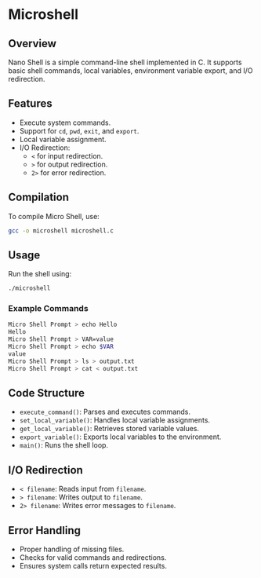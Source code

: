# Microshell

## Overview
Nano Shell is a simple command-line shell implemented in C. It supports basic shell commands, local variables, environment variable export, and I/O redirection.

## Features
- Execute system commands.
- Support for `cd`, `pwd`, `exit`, and `export`.
- Local variable assignment.
- I/O Redirection:
  - `<` for input redirection.
  - `>` for output redirection.
  - `2>` for error redirection.

## Compilation
To compile Micro Shell, use:
```bash
gcc -o microshell microshell.c
```

## Usage
Run the shell using:
```bash
./microshell
```

### Example Commands
```bash
Micro Shell Prompt > echo Hello
Hello
Micro Shell Prompt > VAR=value
Micro Shell Prompt > echo $VAR
value
Micro Shell Prompt > ls > output.txt
Micro Shell Prompt > cat < output.txt
```

## Code Structure
- `execute_command()`: Parses and executes commands.
- `set_local_variable()`: Handles local variable assignments.
- `get_local_variable()`: Retrieves stored variable values.
- `export_variable()`: Exports local variables to the environment.
- `main()`: Runs the shell loop.

## I/O Redirection
- `< filename`: Reads input from `filename`.
- `> filename`: Writes output to `filename`.
- `2> filename`: Writes error messages to `filename`.

## Error Handling
- Proper handling of missing files.
- Checks for valid commands and redirections.
- Ensures system calls return expected results.



